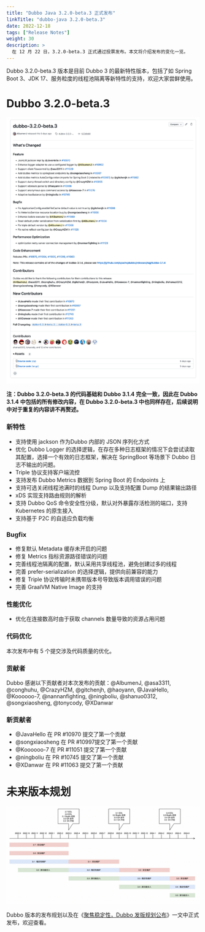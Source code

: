 ```yaml
---
title: "Dubbo Java 3.2.0-beta.3 正式发布"
linkTitle: "dubbo-java 3.2.0-beta.3"
date: 2022-12-18
tags: ["Release Notes"]
weight: 30
description: >
  在 12 月 22 日，3.2.0-beta.3 正式通过投票发布。本文将介绍发布的变化一览。
---
```


Dubbo 3.2.0-beta.3 版本是目前 Dubbo 3 的最新特性版本，包括了如 Spring Boot 3、JDK 17、服务粒度的线程池隔离等新特性的支持，欢迎大家尝鲜使用。

# Dubbo 3.2.0-beta.3

![image.png](/imgs/blog/release/3-2-0-beta-3.png)

**注：Dubbo 3.2.0-beta.3 的代码基础和 Dubbo 3.1.4 完全一致，因此在 Dubbo 3.1.4 中包括的所有修改内容，在 Dubbo 3.2.0-beta.3 中也同样存在，后续说明中对于重复的内容讲不再赘述。**

### 新特性

- 支持使用 jackson 作为Dubbo 内部的 JSON 序列化方式
- 优化 Dubbo Logger 的选择逻辑，在存在多种日志框架的情况下会尝试读取其配置，选择一个有效的日志框架，解决在 SpringBoot 等场景下 Dubbo 日志不输出的问题。
- Triple 协议支持客户端流控
- 支持发布 Dubbo Metrics 数据到 Spring Boot 的 Endpoints 上
- 支持可选关闭线程池满时的线程 Dump 以及支持配置 Dump 的结果输出路径
- xDS 实现支持路由规则的解析
- 支持 Dubbo QoS 命令安全性分级，默认对外暴露存活检测的端口，支持 Kubernetes 的原生接入
- 支持基于 P2C 的自适应负载均衡

### Bugfix

- 修复默认 Metadata 缓存未开启的问题
- 修复 Metrics 指标资源路径错误的问题
- 完善线程池隔离的配置，默认采用共享线程池，避免创建过多的线程
- 完善 prefer-serialization 的选择逻辑，提供向前兼容的能力
- 修复 Triple 协议传输时未携带版本号导致版本调用错误的问题
- 完善 GraalVM Native Image 的支持

### 性能优化

- 优化在连接数高时由于获取 channels 数量导致的资源占用问题

### 代码优化

本次发布中有 5 个提交涉及代码质量的优化。

### 贡献者

Dubbo 感谢以下贡献者对本次发布的贡献：@AlbumenJ, @asa3311, @conghuhu, @CrazyHZM, @gitchenjh, @haoyann, @JavaHello, @Koooooo-7, @nannanfighting, @ningboliu, @shanuo0312, @songxiaosheng, @tonycody, @XDanwar

### 新贡献者

- @JavaHello  在 PR #10970 提交了第一个贡献
- @songxiaosheng  在 PR #10997提交了第一个贡献
- @Koooooo-7  在 PR #11051 提交了第一个贡献
- @ningboliu  在 PR #10745 提交了第一个贡献
- @XDanwar  在 PR #11063 提交了第一个贡献

# 未来版本规划

![image.png](/imgs/blog/release/release-roadmap.png)

Dubbo 版本的发布规划以及在《[聚焦稳定性，Dubbo 发版规划公布](https://mp.weixin.qq.com/s?__biz=MzIwODYwNTA4MA==&mid=2247484424&idx=1&sn=2f5ff4846f7dafad325f78fd8cf4d1fc&chksm=9701deffa07657e9a46eb97bb859770b4856599566b992724013a848a730f394702938e72404&token=1547029975&lang=zh_CN#rd)》一文中正式发布，欢迎查看。
